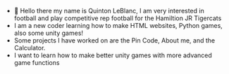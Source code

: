 - 👋 Hello there my name is Quinton LeBlanc, I am very interested in football and play competitive rep football for the Hamiltion JR Tigercats
- I am a new coder learning how to make HTML websites, Python games, also some unity games!
- Some projects I have worked on are the Pin Code, About me, and the Calculator.
- I want to learn how to make better unity games with more advanced game functions
